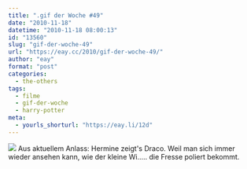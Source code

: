 ```yaml
---
title: ".gif der Woche #49"
date: "2010-11-18"
datetime: "2010-11-18 08:00:13"
id: "13560"
slug: "gif-der-woche-49"
url: "https://eay.cc/2010/gif-der-woche-49/"
author: "eay"
format: "post"
categories:
  - the-others
tags:
  - filme
  - gif-der-woche
  - harry-potter
meta:
  - yourls_shorturl: "https://eay.li/12d"
---
```


![](https://eay.cc/uploads/2010/herminepunch.gif) Aus aktuellem Anlass: Hermine zeigt's Draco. Weil man sich immer wieder ansehen kann, wie der kleine Wi..... die Fresse poliert bekommt.
